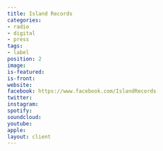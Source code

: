 ```yaml
---
title: Island Records
categories:
- radio
- digital
- press
tags:
- label
position: 2
image: 
is-featured: 
is-front: 
website: 
facebook: https://www.facebook.com/IslandRecords
twitter: 
instagram: 
spotify: 
soundcloud: 
youtube: 
apple: 
layout: client
---
```


